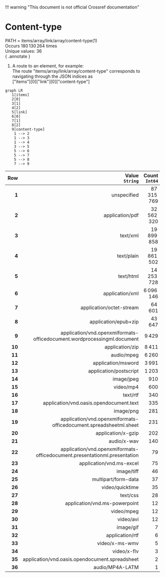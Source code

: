 !!! warning "This document is not official Crossref documentation"
# Content-type
PATH = items/array/link/array/content-type(1)  
Occurs 180 130 264 times  
Unique values: 36  
{ .annotate }

1. A route to an element, for example:  
   The route "items/array/link/array/content-type" corresponds to navigating through the JSON indices as  
   ["items"][0]["link"][0]["content-type"]  

```mermaid
graph LR
   1[items]
   2[0]
   3[1]
   4[2]
   5[link]
   6[0]
   7[1]
   8[2]
   9[content-type]
    1 --> 2
    1 --> 3
    1 --> 4
    3 --> 5
    5 --> 6
    5 --> 7
    5 --> 8
    7 --> 9
```

| **Row** | **Value**<br>`String`                                                     | **Count**<br>`Int64` |
|--------:|--------------------------------------------------------------------------:|---------------------:|
| **1**   | unspecified                                                               | 87 315 769           |
| **2**   | application/pdf                                                           | 32 562 320           |
| **3**   | text/xml                                                                  | 19 899 858           |
| **4**   | text/plain                                                                | 19 861 502           |
| **5**   | text/html                                                                 | 14 253 728           |
| **6**   | application/xml                                                           | 6 096 146            |
| **7**   | application/octet-stream                                                  | 64 601               |
| **8**   | application/epub+zip                                                      | 43 647               |
| **9**   | application/vnd.openxmlformats-officedocument.wordprocessingml.document   | 9 429                |
| **10**  | application/zip                                                           | 8 411                |
| **11**  | audio/mpeg                                                                | 6 260                |
| **12**  | application/msword                                                        | 3 991                |
| **13**  | application/postscript                                                    | 1 203                |
| **14**  | image/jpeg                                                                | 910                  |
| **15**  | video/mp4                                                                 | 600                  |
| **16**  | text/rtf                                                                  | 340                  |
| **17**  | application/vnd.oasis.opendocument.text                                   | 335                  |
| **18**  | image/png                                                                 | 281                  |
| **19**  | application/vnd.openxmlformats-officedocument.spreadsheetml.sheet         | 231                  |
| **20**  | application/x-gzip                                                        | 202                  |
| **21**  | audio/x-wav                                                               | 140                  |
| **22**  | application/vnd.openxmlformats-officedocument.presentationml.presentation | 79                   |
| **23**  | application/vnd.ms-excel                                                  | 75                   |
| **24**  | image/tiff                                                                | 46                   |
| **25**  | multipart/form-data                                                       | 37                   |
| **26**  | video/quicktime                                                           | 35                   |
| **27**  | text/css                                                                  | 28                   |
| **28**  | application/vnd.ms-powerpoint                                             | 12                   |
| **29**  | video/mpeg                                                                | 12                   |
| **30**  | video/avi                                                                 | 12                   |
| **31**  | image/gif                                                                 | 7                    |
| **32**  | application/rtf                                                           | 6                    |
| **33**  | video/x-ms-wmv                                                            | 5                    |
| **34**  | video/x-flv                                                               | 3                    |
| **35**  | application/vnd.oasis.opendocument.spreadsheet                            | 2                    |
| **36**  | audio/MP4A-LATM                                                           | 1                    |


